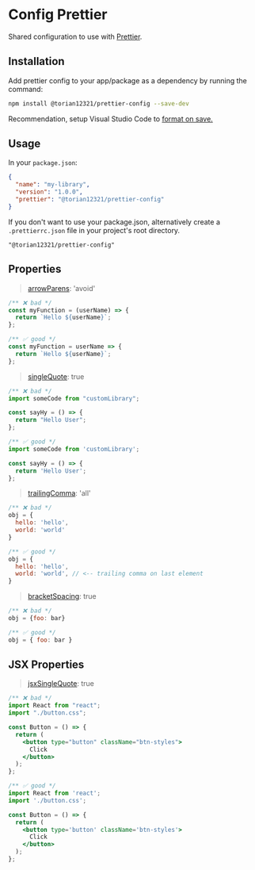 # Config Prettier

Shared configuration to use with [Prettier](https://prettier.io/).

## Installation

Add prettier config to your app/package as a dependency by running the command:

```sh
npm install @torian12321/prettier-config --save-dev
```

Recommendation, setup Visual Studio Code to [format on save.](https://www.codementor.io/@myogeshchavan97/how-to-automatically-format-code-in-visual-studio-code-using-prettier-1nebhfbxak#automatically-format-code-on-file-save)

## Usage

In your `package.json`:

```json
{
  "name": "my-library",
  "version": "1.0.0",
  "prettier": "@torian12321/prettier-config"
}
```

If you don't want to use your package.json, alternatively create a `.prettierrc.json` file in your project's root directory.

```
"@torian12321/prettier-config"
```

## Properties

<!-- prettier-ignore-start -->
> [arrowParens](https://prettier.io/docs/en/options.html#arrow-function-parentheses): 'avoid'

```js
/** ❌ bad */
const myFunction = (userName) => {
  return `Hello ${userName}`;
};
```

```js
/** ✅ good */
const myFunction = userName => {
  return `Hello ${userName}`;
};
```

> [singleQuote](https://prettier.io/docs/en/options.html#quotes): true

```js
/** ❌ bad */
import someCode from "customLibrary";

const sayHy = () => {
  return "Hello User";
};
```

```js
/** ✅ good */
import someCode from 'customLibrary';

const sayHy = () => {
  return 'Hello User';
};
```

> [trailingComma](https://prettier.io/docs/en/options.html#trailing-commas): 'all'

```js
/** ❌ bad */
obj = {
  hello: 'hello',
  world: 'world'
}
```

```js
/** ✅ good */
obj = {
  hello: 'hello',
  world: 'world', // <-- trailing comma on last element
}
```

> [bracketSpacing](https://prettier.io/docs/en/options.html#bracket-spacing): true

```js
/** ❌ bad */
obj = {foo: bar}
```

```js
/** ✅ good */
obj = { foo: bar }
```
<!-- prettier-ignore-end -->

## JSX Properties

<!-- prettier-ignore-start -->

> [jsxSingleQuote](https://prettier.io/docs/en/options.html#jsx-quotes): true

```jsx
/** ❌ bad */
import React from "react";
import "./button.css";

const Button = () => {
  return (
    <button type="button" className="btn-styles">
      Click
    </button>
  );
};
```

```jsx
/** ✅ good */
import React from 'react';
import './button.css';

const Button = () => {
  return (
    <button type='button' className='btn-styles'>
      Click
    </button>
  );
};
```

<!-- prettier-ignore-end -->
